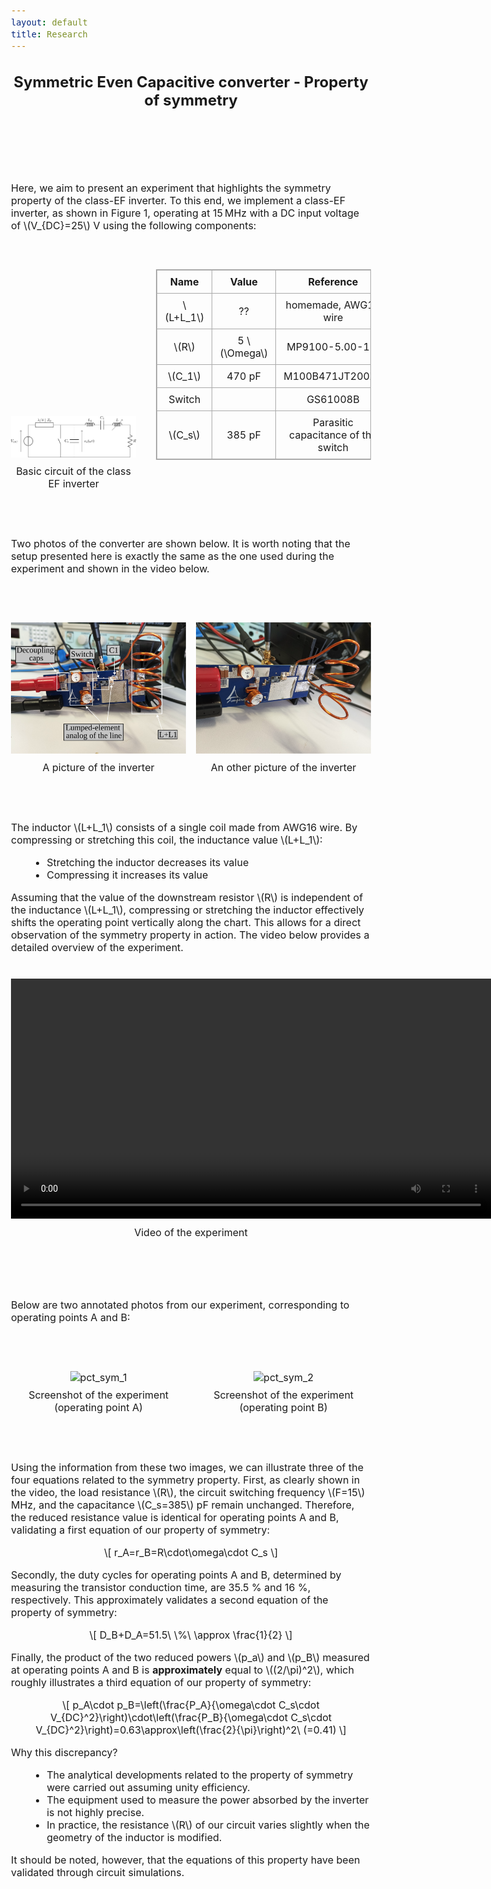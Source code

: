 ```yaml
---
layout: default
title: Research
---
```


<!-- Main title (Markdown or HTML possible) -->
<h2 style="text-align: center;">Symmetric Even Capacitive converter - Property of symmetry</h2>

<script src="https://polyfill.io/v3/polyfill.min.js?features=es6"></script>
<script id="MathJax-script" async
        src="https://cdn.jsdelivr.net/npm/mathjax@3/es5/tex-mml-chtml.js">
</script>

<style>
  body {
    font-size: 1rem; /* or 18px, or 120% */
  }
</style>

<br><br><br><br>

<p>Here, we aim to present an experiment that highlights the symmetry property of the class-EF inverter. To this end, we implement a class-EF inverter, as shown in Figure 1, operating at 15 MHz with a DC input voltage of \(V_{DC}=25\) V using the following components:</p>
<br><br>
<div style="display: flex; justify-content: center; align-items: flex-end; flex-wrap: nowrap; gap: 32px; margin: 20px 0;">
<figure style="margin: 0; padding: 0; text-align: center;">
    <img src="/assets/img/EF_sym.svg" alt="circuit_EF" style="width: 35vw; max-width: 100%; height: auto;">
    <figcaption style="margin-top: 8px;">Basic circuit of the class EF inverter</figcaption>
  </figure>
  <table style="border-collapse: collapse; border: 1px solid #aaa; text-align: center; transform: translateY(-32px);">
    <thead>
      <tr>
        <th style="border: 1px solid #aaa; padding: 8px 12px;">Name</th>
        <th style="border: 1px solid #aaa; padding: 8px 12px;">Value</th>
        <th style="border: 1px solid #aaa; padding: 8px 12px;">Reference</th>
      </tr>
    </thead>
    <tbody>
      <tr>
        <td style="border: 1px solid #aaa; padding: 8px 12px;">\(L+L_1\)</td>
        <td style="border: 1px solid #aaa; padding: 8px 12px;">??</td>
        <td style="border: 1px solid #aaa; padding: 8px 12px;">homemade, AWG16 wire</td>
      </tr>
      <tr>
        <td style="border: 1px solid #aaa; padding: 8px 12px;">\(R\)</td>
        <td style="border: 1px solid #aaa; padding: 8px 12px;">5 \(\Omega\)</td>
        <td style="border: 1px solid #aaa; padding: 8px 12px;">MP9100-5.00-1%</td>
      </tr>
      <tr>
        <td style="border: 1px solid #aaa; padding: 8px 12px;">\(C_1\)</td>
        <td style="border: 1px solid #aaa; padding: 8px 12px;">470 pF</td>
        <td style="border: 1px solid #aaa; padding: 8px 12px;">M100B471JT200XT</td>
      </tr>  
      <tr>
        <td style="border: 1px solid #aaa; padding: 8px 12px;">Switch</td>
        <td style="border: 1px solid #aaa; padding: 8px 12px;"></td>
        <td style="border: 1px solid #aaa; padding: 8px 12px;">GS61008B</td>
      </tr>
      <tr>
        <td style="border: 1px solid #aaa; padding: 8px 12px;">\(C_s\)</td>
        <td style="border: 1px solid #aaa; padding: 8px 12px;">385 pF</td>
        <td style="border: 1px solid #aaa; padding: 8px 12px;">Parasitic capacitance of the switch</td>
      </tr>
    </tbody>
  </table>
</div>
<br><br>
<p>Two photos of the converter are shown below. It is worth noting that the setup presented here is exactly the same as the one used during the experiment and shown in the video below.</p>
<br><br>
<div style="display: flex; justify-content: center; align-items: flex-end; flex-wrap: nowrap; gap: 16px; margin: 20px 0;">
  <figure style="margin: 0; padding: 0; text-align: center;">
    <img src="/assets/img/picture/sym_1.svg" alt="pct_sym_1" style="width: 35vw;">
    <figcaption style="margin-top: 8px;">A picture of the inverter</figcaption>
  </figure>
  <figure style="margin: 0; padding: 0; text-align: center;">
    <img src="/assets/img/picture/sym_2.svg" alt="pct_sym_2" style="width: 35vw;">
    <figcaption style="margin-top: 8px;">An other picture of the inverter</figcaption>
  </figure>
</div>
<br><br>
<p>The inductor \(L+L_1\) consists of a single coil made from AWG16 wire. By compressing or stretching this coil, the inductance value \(L+L_1\):</p>
<ul style="margin-left: 30px;">
  <li>Stretching the inductor decreases its value</li>
  <li>Compressing it increases its value</li>
</ul>
<p>Assuming that the value of the downstream resistor \(R\) is independent of the inductance \(L+L_1\), compressing or stretching the inductor effectively shifts the operating point vertically along the chart. This allows for a direct observation of the symmetry property in action. The video below provides a detailed overview of the experiment.</p>

<!-- Intégration vidéo responsive -->
<div style="text-align: center; margin: 40px 0;">
    <video controls style="width: 80vw; height: auto;">
    <source src="/assets/video/symmetry.mp4" type="video/mp4">
    Votre navigateur ne supporte pas la lecture de vidéo.
  </video>
  <p style="margin-top: 8px;">Video of the experiment</p>
</div>
<br><br>
<p>Below are two annotated photos from our experiment, corresponding to operating points A and B:</p>
<br><br>
<div style="display: flex; justify-content: center; align-items: flex-end; flex-wrap: nowrap; gap: 16px; margin: 20px 0;">
  <figure style="margin: 0; padding: 0; text-align: center;">
    <img src="/assets/img/picture/sym_opt_A.svg" alt="pct_sym_1" style="width: 35vw;">
    <figcaption style="margin-top: 8px;">Screenshot of the experiment (operating point A)</figcaption>
  </figure>
  <figure style="margin: 0; padding: 0; text-align: center;">
    <img src="/assets/img/picture/sym_opt_B.svg" alt="pct_sym_2" style="width: 35vw;">
    <figcaption style="margin-top: 8px;">Screenshot of the experiment (operating point B)</figcaption>
  </figure>
</div>
<br><br>
<p>Using the information from these two images, we can illustrate three of the four equations related to the symmetry property. First, as clearly shown in the video, the load resistance \(R\), the circuit switching frequency \(F=15\) MHz, and the capacitance \(C_s=385\) pF remain unchanged. Therefore, the reduced resistance value is identical for operating points A and B, validating a first equation of our property of symmetry:</p>
<p style="text-align: center;">
  \[
        r_A=r_B=R\cdot\omega\cdot C_s
\]
</p>
<p>Secondly, the duty cycles for operating points A and B, determined by measuring the transistor conduction time, are 35.5 % and 16 %, respectively. This approximately validates a second equation of the property of symmetry:</p>
<p style="text-align: center;">
  \[
        D_B+D_A=51.5\ \%\ \approx \frac{1}{2}
\]
</p>
<p>Finally, the product of the two reduced powers \(p_a\) and \(p_B\) measured at operating points A and B is <b>approximately</b> equal to \((2/\pi)^2\), which roughly illustrates a third equation of our property of symmetry:</p>
<p style="text-align: center;">
  \[
        p_A\cdot p_B=\left(\frac{P_A}{\omega\cdot C_s\cdot V_{DC}^2}\right)\cdot\left(\frac{P_B}{\omega\cdot C_s\cdot V_{DC}^2}\right)=0.63\approx\left(\frac{2}{\pi}\right)^2\ (=0.41)
\]
</p>
<p>Why this discrepancy?</p>
<ul style="margin-left: 30px;"> 
        <li>The analytical developments related to the property of symmetry were carried out assuming unity efficiency.</li> 
        <li>The equipment used to measure the power absorbed by the inverter is not highly precise.</li> 
        <li>In practice, the resistance \(R\) of our circuit varies slightly when the geometry of the inductor is modified.</li> </ul>
It should be noted, however, that the equations of this property have been validated through circuit simulations.

<!-- ================================= -->
<!-- MATHJAX LOADING FOR MATH -->
<!-- (place in the layout if you want globally) -->
<!-- ================================= -->
<script type="text/javascript" id="MathJax-script" async
  src="https://cdn.jsdelivr.net/npm/mathjax@3/es5/tex-mml-chtml.js">
</script>
